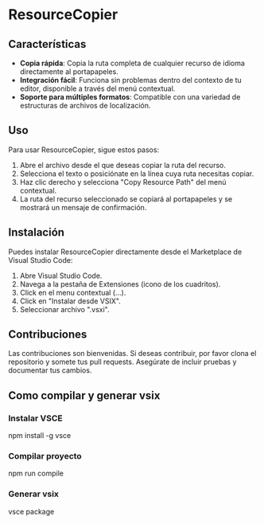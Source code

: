 # ResourceCopier


## Características

- **Copia rápida**: Copia la ruta completa de cualquier recurso de idioma directamente al portapapeles.
- **Integración fácil**: Funciona sin problemas dentro del contexto de tu editor, disponible a través del menú contextual.
- **Soporte para múltiples formatos**: Compatible con una variedad de estructuras de archivos de localización.

## Uso

Para usar ResourceCopier, sigue estos pasos:

1. Abre el archivo desde el que deseas copiar la ruta del recurso.
2. Selecciona el texto o posiciónate en la línea cuya ruta necesitas copiar.
3. Haz clic derecho y selecciona "Copy Resource Path" del menú contextual.
4. La ruta del recurso seleccionado se copiará al portapapeles y se mostrará un mensaje de confirmación.

## Instalación

Puedes instalar ResourceCopier directamente desde el Marketplace de Visual Studio Code:

1. Abre Visual Studio Code.
2. Navega a la pestaña de Extensiones (icono de los cuadritos).
3. Click en el menu contextual (...).
4. Click en "Instalar desde VSIX".
3. Seleccionar archivo ".vsxi".

## Contribuciones

Las contribuciones son bienvenidas. Si deseas contribuir, por favor clona el repositorio y somete tus pull requests. Asegúrate de incluir pruebas y documentar tus cambios.

## Como compilar y generar vsix

### Instalar VSCE
npm install -g vsce

### Compilar proyecto
npm run compile

### Generar vsix
vsce package
